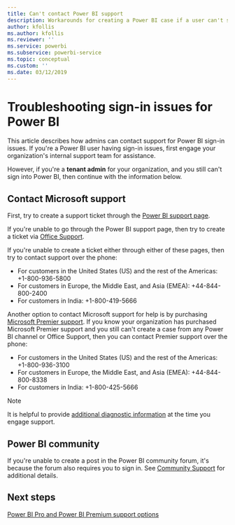 ```yaml
---
title: Can't contact Power BI support
description: Workarounds for creating a Power BI case if a user can't sign in
author: kfollis
ms.author: kfollis
ms.reviewer: ''
ms.service: powerbi
ms.subservice: powerbi-service
ms.topic: conceptual
ms.custom: ''
ms.date: 03/12/2019
---
```


# Troubleshooting sign-in issues for Power BI

This article describes how admins can contact support for Power BI sign-in issues. If you're a Power BI user having sign-in issues, first engage your organization's internal support team for assistance.

However, if you're a **tenant admin** for your organization, and you still can't sign into Power BI, then continue with the information below.

## Contact Microsoft support

First, try to create a support ticket through the [Power BI support page](https://powerbi.microsoft.com/support/).

If you're unable to go through the Power BI support page, then try to create a ticket via [Office Support](https://support.office.com/home/contact).

If you're unable to create a ticket either through either of these pages, then try to contact support over the phone:

* For customers in the United States (US) and the rest of the Americas: +1-800-936-5800
* For customers in Europe, the Middle East, and Asia (EMEA): +44-844-800-2400
* For customers in India: +1-800-419-5666

Another option to contact Microsoft support for help is by purchasing [Microsoft Premier support](https://support.microsoft.com/premier). If you know your organization has purchased Microsoft Premier support and you still can't create a case from any Power BI channel or Office Support, then you can contact Premier support over the phone:

* For customers in the United States (US) and the rest of the Americas: +1-800-936-3100
* For customers in Europe, the Middle East, and Asia (EMEA): +44-844-800-8338
* For customers in India: +1-800-425-5666

> [!Note]
> It is helpful to provide [additional diagnostic information](service-admin-capturing-additional-diagnostic-information-for-power-bi.md) at the time you engage support.

## Power BI community

If you're unable to create a post in the Power BI community forum, it's because the forum also requires you to sign in. See [Community Support](https://community.powerbi.com/t5/Community-Support/ct-p/PBI_CommunitySupport) for additional details.

## Next steps

[Power BI Pro and Power BI Premium support options](service-support-options.md)
